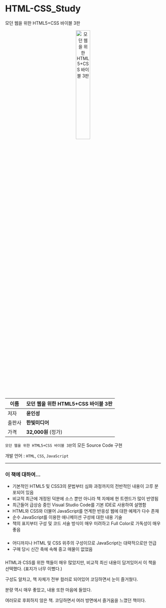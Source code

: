 # HTML-CSS_Study
모던 웹을 위한 HTML5+CSS 바이블 3판

<p align="center">
	<img src="https://user-images.githubusercontent.com/50317129/70815818-90276680-1e11-11ea-89f3-9c4f31e38b80.jpg" alt="모던 웹을 위한 HTML5+CSS 바이블 3판" title="모던 웹을 위한 HTML5+CSS 바이블 3판" width="30%" height="30%">
</p>

| 이름 | 모던 웹을 위한 HTML5+CSS 바이블 3판 |
| --- | --- |
| 저자 | **윤인성** |
| 출판사 | **한빛미디어** |
| 가격 | **32,000원** (정가) |

`모던 웹을 위한 HTML5+CSS 바이블 3판`의 모든 Source Code 구현

개발 언어 : `HTML`, `CSS`, `JavaScript`

---
### 이 책에 대하여...

+ 기본적인 HTML5 및 CSS3의 문법부터 심화 과정까지의 전반적인 내용이 고루 분포되어 있음
+ 비교적 최근에 개정된 덕분에 소스 뿐만 아니라 책 자체에 현 트렌드가 많이 반영됨
+ 최근들어 급상승 중인 Visual Studio Code를 기본 IDE로 사용하여 설명함
+ HTML와 CSS와 더불어 JavaScript를 연계한 반응성 웹에 대한 예제가 다수 존재
+ 순수 JavaScript를 이용한 애니메이션 구성에 대한 내용 기술
+ 책의 표지부터 구성 및 코드 서술 방식이 매우 미려하고 Full Color로 가독성이 매우 좋음


###
 + 어디까지나 HTML 및 CSS 위주의 구성이므로 JavaScript는 대략적으로만 언급
 + 구매 당시 신간 축에 속해 중고 매물이 없었음

###
HTML과 CSS를 위한 책들이 매우 많았지만, 비교적 최신 내용이 담겨있어서 이 책을 선택했다. (표지가 너무 이뻤다.)

구성도 알차고, 책 자체가 전부 컬러로 되어있어 코딩하면서 눈이 즐거웠다.

분량 역시 매우 좋았고, 내용 또한 마음에 들었다.

여러모로 후회하지 않은 책. 코딩하면서 여러 방면에서 즐거움을 느꼈던 책이다.
